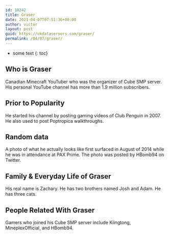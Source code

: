 ```yaml
---
id: 10242
title: Graser
date: 2021-04-07T07:51:36+00:00
author: victor
layout: post
guid: https://ukdataservers.com/graser/
permalink: /04/07/graser/
---
```


* some text
{: toc}


## Who is Graser



Canadian Minecraft YouTuber who was the organizer of Cube SMP server. His personal YouTube channel has more than 1.9 million subscribers.

                
                
                
## Prior to Popularity



He started his channel by posting gaming videos of Club Penguin in 2007. He also used to post Poptropica walkthroughs.

                
                
                
## Random data



A photo of what he actually looks like first surfaced in August of 2014 while he was in attendance at PAX Prime. The photo was posted by HBomb94 on Twitter.

                
                
                
## Family & Everyday Life of Graser



His real name is Zachary. He has two brothers named Josh and Adam. He has three cats.

                
                
                
## People Related With Graser



Gamers who joined his Cube SMP server include Kiingtong, MineplexOfficial, and HBomb94.

                
              
            
          
          
          